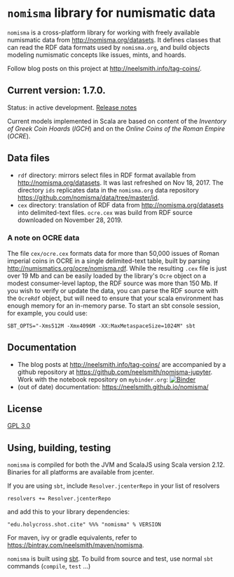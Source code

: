 
# `nomisma` library for numismatic data


`nomisma` is a cross-platform library for working with freely available numismatic data from <http://nomisma.org/datasets>.  It defines classes that can read the RDF data formats used by `nomisma.org`, and build objects modeling numismatic concepts like issues, mints, and hoards.  

Follow blog posts on this project at <http://neelsmith.info/tag-coins/>.



## Current version: **1.7.0**.

Status: in active development. [Release notes](releases.md)

Current models implemented in Scala are based on content of the *Inventory of Greek Coin Hoards* (*IGCH*) and on the *Online Coins of the Roman Empire* (*OCRE*).

## Data files


- `rdf` directory:  mirrors select files in RDF format available from <http://nomisma.org/datasets>.   It was last refreshed on Nov 18, 2017. The directory `ids` replicates data in the `nomisma.org` data repository <https://github.com/nomisma/data/tree/master/id>.
- `cex` directory: translation of RDF data from <http://nomisma.org/datasets> into delimited-text files.  `ocre.cex` was build from RDF source downloaded on November 28, 2019.


### A note on OCRE data

The file `cex/ocre.cex` formats data for more than 50,000 issues of Roman imperial coins in OCRE in a single delimited-text table, built by parsing <http://numismatics.org/ocre/nomisma.rdf>. While the resulting `.cex` file is just over 19 Mb and can be easily loaded by the library's `Ocre` object on a modest consumer-level laptop, the RDF source was more than 150 Mb. If you wish to verify or update the data, you can parse the RDF source with the `OcreRdf` object, but will need to ensure that your scala environment has enough memory for an in-memory parse. To start an sbt console session, for example, you could use:

    SBT_OPTS="-Xms512M -Xmx4096M -XX:MaxMetaspaceSize=1024M" sbt

## Documentation

- The blog posts at <http://neelsmith.info/tag-coins/> are accompanied by a github repository at <https://github.com/neelsmith/nomisma-jupyter>.  Work with the notebook repository on `mybinder.org`: [![Binder](https://mybinder.org/badge_logo.svg)](https://mybinder.org/v2/gh/neelsmith/nomisma-jupyter/master)
- (out of date) documentation: <https://neelsmith.github.io/nomisma/>


## License

[GPL 3.0](https://opensource.org/licenses/gpl-3.0.html)

## Using, building, testing

`nomisma` is compiled for both the JVM and ScalaJS using Scala version 2.12.  Binaries for all platforms are available from jcenter.

If you are using `sbt`, include `Resolver.jcenterRepo` in your list of resolvers

    resolvers += Resolver.jcenterRepo

and add this to your library dependencies:

    "edu.holycross.shot.cite" %%% "nomisma" % VERSION


For maven, ivy or gradle equivalents, refer to <https://bintray.com/neelsmith/maven/nomisma>.

`nomisma` is built using [sbt](http://www.scala-sbt.org/). To build from source and test, use normal `sbt` commands (`compile`, `test` ...)
